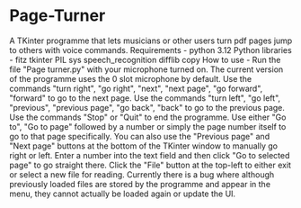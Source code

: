 # Page-Turner
A TKinter programme that lets musicians or other users turn pdf pages jump to others with voice commands.
Requirements - 
python 3.12
  Python libraries - 
  fitz
  tkinter
  PIL
  sys
  speech_recognition
  difflib
  copy
How to use - 
Run the file "Page turner.py" with your microphone turned on. The current version of the programme uses the 0 slot microphone by default.
Use the commands "turn right", "go right", "next", "next page", "go forward", "forward" to go to the next page.
Use the commands "turn left", "go left", "previous", "previous page", "go back", "back" to go to the previous page.
Use the commands "Stop" or "Quit" to end the programme.
Use either "Go to", "Go to page" followed by a number or simply the page number itself to go to that page specifically.
You can also use the "Previous page" and "Next page" buttons at the bottom of the TKinter window to manually go right or left.
Enter a number into the text field and then click "Go to selected page" to go straight there.
Click the "File" button at the top-left to either exit or select a new file for reading.
Currently there is a bug where although previously loaded files are stored by the programme and appear in the menu, they cannot actually be loaded again or update the UI.
